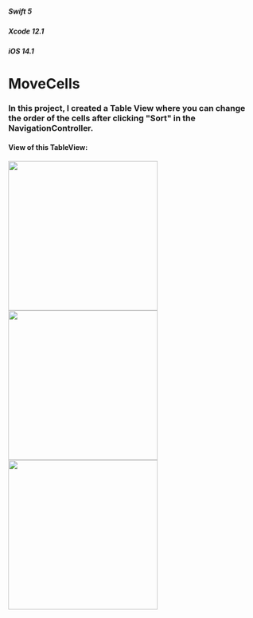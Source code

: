 ##### _Swift 5_
##### _Xcode 12.1_     
##### _iOS 14.1_ 

# MoveCells

### In this project, I created a Table View where you can change the order of the cells after clicking "Sort" in the NavigationController.


#### View of this TableView:
<p align = left>
<img width = "300" src = "https://user-images.githubusercontent.com/67439169/97818428-b7de2200-1ca2-11eb-8c55-5815582fb109.png">
<img width = "300" src = "https://user-images.githubusercontent.com/67439169/97818431-bc0a3f80-1ca2-11eb-83f6-4b6f016576be.png">
<img width = "300" src = "https://user-images.githubusercontent.com/67439169/97818432-bca2d600-1ca2-11eb-8b7c-6a9be252e12b.png">
</p>
